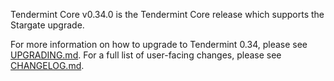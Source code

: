 Tendermint Core v0.34.0 is the Tendermint Core release which supports the Stargate upgrade.

For more information on how to upgrade to Tendermint 0.34, please see [UPGRADING.md](https://github.com/MagHErmit/tendermint/blob/release/v0.34.0/UPGRADING.md).
For a full list of user-facing changes, please see [CHANGELOG.md](https://github.com/MagHErmit/tendermint/blob/release/v0.34.0/CHANGELOG.md).
